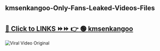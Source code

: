
 ## kmsenkangoo-Only-Fans-Leaked-Videos-Files

# <h2><a href="https://mediaupload.pro?kmsenkangoo">🔗 Click to LINKS ⏩⏩ 👉 🟢 kmsenkangoo </a></h2>

<a href="https://mediaupload.pro?kmsenkangoo" rel="nofollow" data-target="animated-image.originalLink"><img src="https://i.ibb.co.com/xMMVF88/686577567.gif" alt="Viral Video Original" style="max-width: 100%; display: inline-block;" data-target="animated-image.originalImage"></a>